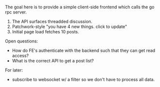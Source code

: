 The goal here is to provide a simple client-side frontend which calls the go rpc server.

1. The API surfaces threadded discussion.
2. Patchwork-style "you have 4 new things. click to update"
3. Initial page load fetches 10 posts.


Open questions:
- How do FE's authenticate with the backend such that they can get read access?
- What is the correct API to get a post list?

For later:
- subscribe to websocket w/ a filter so we don't have to process all data.
